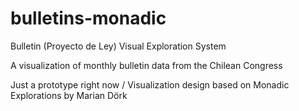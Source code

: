 # bulletins-monadic

Bulletin (Proyecto de Ley) Visual Exploration System

A visualization of monthly bulletin data from the Chilean Congress

Just a prototype right now / Visualization design based on Monadic Explorations by Marian Dörk
